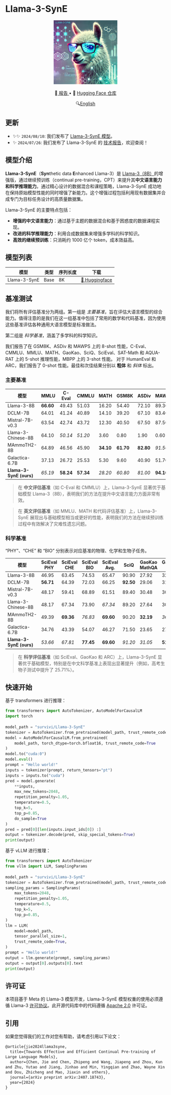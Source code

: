 # Llama-3-SynE

<div align="center">
<img src="./assets/llama-3-syne-logo.png" width="200"/>
</div>

<p align="center">
 📄<a href="https://arxiv.org/abs/2407.18743" target="_blank"> 报告 </a> • 🤗 <a href="https://huggingface.co/survivi/Llama-3-SynE" target="_blank">Hugging Face 仓库</a>
</p>

<p align="center">
 🔍<a href="README.md" target="_blank">English</a>
</p>

## 更新

- ✨✨ `2024/08/10`: 我们发布了 [Llama-3-SynE 模型](https://huggingface.co/survivi/Llama-3-SynE)。
- ✨ `2024/07/26`: 我们发布了 Llama-3-SynE 的 [技术报告](https://arxiv.org/abs/2407.18743)，欢迎查阅！

## 模型介绍

**Llama-3-SynE**（**Syn**thetic data **E**nhanced Llama-3）是 [Llama-3（8B）](https://github.com/meta-llama/llama3)的增强版，通过继续预训练（continual pre-training，CPT）来提升其**中文语言能力和科学推理能力**。通过精心设计的数据混合和课程策略，Llama-3-SynE 成功地在保持原始模型性能的同时增强了新能力。这个增强过程包括利用现有数据集并合成专门为目标任务设计的高质量数据集。

Llama-3-SynE 的主要特点包括：

- **增强的中文语言能力**：通过基于主题的数据混合和基于困惑度的数据课程实现。
- **改进的科学推理能力**：利用合成数据集来增强多学科的科学知识。
- **高效的继续预训练**：只消耗约 1000 亿个 token，成本效益高。

## 模型列表

| 模型         | 类型 | 序列长度 | 下载                                                          |
| ------------ | ---- | -------- | ------------------------------------------------------------- |
| Llama-3-SynE | Base | 8K       | [🤗 Huggingface](https://huggingface.co/survivi/Llama-3-SynE) |

## 基准测试

我们将所有评估基准分为两组。第一组是 _主要基准_，旨在评估大语言模型的综合能力。值得注意的是我们在这一组基准中包括了常用的数学和代码基准，因为使用这些基准评估各种通用大语言模型是标准做法。

第二组是 _科学基准_，涵盖了多学科的科学知识。

我们报告了在 GSM8K、ASDiv 和 MAWPS 上的 8-shot 性能，C-Eval、CMMLU、MMLU、MATH、GaoKao、SciQ、SciEval、SAT-Math 和 AQUA-RAT 上的 5-shot 推理性能，MBPP 上的 3-shot 性能。
对于 HumanEval 和 ARC，我们报告了 0-shot 性能。最佳和次佳结果分别以 **粗体** 和 _斜体_ 标出。

### 主要基准

| **模型**                | **MMLU**  | **C-Eval** | **CMMLU** | **MATH**  | **GSM8K** | **ASDiv** | **MAWPS** | **SAT-Math** | **HumanEval** | **MBPP**  |
| ----------------------- | --------- | ---------- | --------- | --------- | --------- | --------- | --------- | ------------ | ------------- | --------- |
| Llama-3-8B              | **66.60** | 49.43      | 51.03     | 16.20     | 54.40     | 72.10     | 89.30     | 38.64        | _36.59_       | **47.00** |
| DCLM-7B                 | 64.01     | 41.24      | 40.89     | 14.10     | 39.20     | 67.10     | 83.40     | _41.36_      | 21.95         | 32.60     |
| Mistral-7B-v0.3         | 63.54     | 42.74      | 43.72     | 12.30     | 40.50     | 67.50     | 87.50     | 40.45        | 25.61         | 36.00     |
| Llama-3-Chinese-8B      | 64.10     | _50.14_    | _51.20_   | 3.60      | 0.80      | 1.90      | 0.60      | 36.82        | 9.76          | 14.80     |
| MAmmoTH2-8B             | 64.89     | 46.56      | 45.90     | **34.10** | **61.70** | **82.80** | _91.50_   | _41.36_      | 17.68         | 38.80     |
| Galactica-6.7B          | 37.13     | 26.72      | 25.53     | 5.30      | 9.60      | 40.90     | 51.70     | 23.18        | 7.31          | 2.00      |
| **Llama-3-SynE (ours)** | _65.19_   | **58.24**  | **57.34** | _28.20_   | _60.80_   | _81.00_   | **94.10** | **43.64**    | **42.07**     | _45.60_   |

> 在 **中文评估基准**（如 C-Eval 和 CMMLU）上，Llama-3-SynE 显著优于基础模型 Llama-3（8B），表明我们的方法在提升中文语言能力方面非常有效。

> 在 **英文评估基准**（如 MMLU、MATH 和代码评估基准）上，Llama-3-SynE 展现出与基础模型相当或更好的性能，表明我们的方法在继续预训练过程中有效解决了灾难性遗忘问题。

### 科学基准

“PHY”、“CHE” 和 “BIO” 分别表示对应基准的物理、化学和生物子任务。

| **模型**                | **SciEval PHY** | **SciEval CHE** | **SciEval BIO** | **SciEval Avg.** | **SciQ**  | **GaoKao MathQA** | **GaoKao CHE** | **GaoKao BIO** | **ARC Easy** | **ARC Challenge** | **ARC Avg.** | **AQUA-RAT** |
| ----------------------- | --------------- | --------------- | --------------- | ---------------- | --------- | ----------------- | -------------- | -------------- | ------------ | ----------------- | ------------ | ------------ |
| Llama-3-8B              | 46.95           | 63.45           | 74.53           | 65.47            | 90.90     | 27.92             | 32.85          | 43.81          | 91.37        | 77.73             | 84.51        | _27.95_      |
| DCLM-7B                 | **56.71**       | 64.39           | 72.03           | 66.25            | **92.50** | 29.06             | 31.40          | 37.14          | 89.52        | 76.37             | 82.94        | 20.08        |
| Mistral-7B-v0.3         | 48.17           | 59.41           | 68.89           | 61.51            | 89.40     | 30.48             | 30.92          | 41.43          | 87.33        | 74.74             | 81.04        | 23.23        |
| Llama-3-Chinese-8B      | 48.17           | 67.34           | 73.90           | _67.34_          | 89.20     | 27.64             | 30.43          | 38.57          | 88.22        | 70.48             | 79.35        | 27.56        |
| MAmmoTH2-8B             | 49.39           | **69.36**       | _76.83_         | **69.60**        | 90.20     | **32.19**         | _36.23_        | _49.05_        | **92.85**    | **84.30**         | **88.57**    | 27.17        |
| Galactica-6.7B          | 34.76           | 43.39           | 54.07           | 46.27            | 71.50     | 23.65             | 27.05          | 24.76          | 65.91        | 46.76             | 56.33        | 20.87        |
| **Llama-3-SynE (ours)** | _53.66_         | _67.81_         | **77.45**       | **69.60**        | _91.20_   | _31.05_           | **51.21**      | **69.52**      | _91.58_      | _80.97_           | _86.28_      | **28.74**    |

> 在 **科学评估基准**（如 SciEval、GaoKao 和 ARC）上，Llama-3-SynE 显著优于基础模型，特别是在中文科学基准上表现出显著提升（例如，高考生物子测试中提升了 25.71%）。

## 快速开始

基于 transformers 进行推理：

```python
from transformers import AutoTokenizer, AutoModelForCausalLM
import torch

model_path = "survivi/Llama-3-SynE"
tokenizer = AutoTokenizer.from_pretrained(model_path, trust_remote_code=True)
model = AutoModelForCausalLM.from_pretrained(
    model_path, torch_dtype=torch.bfloat16, trust_remote_code=True
)
model.to("cuda:0")
model.eval()
prompt = "Hello world!"
inputs = tokenizer(prompt, return_tensors="pt")
inputs = inputs.to("cuda")
pred = model.generate(
    **inputs,
    max_new_tokens=2048,
    repetition_penalty=1.05,
    temperature=0.5,
    top_k=5,
    top_p=0.85,
    do_sample=True
)
pred = pred[0][len(inputs.input_ids[0]) :]
output = tokenizer.decode(pred, skip_special_tokens=True)
print(output)
```

基于 vLLM 进行推理：

```python
from transformers import AutoTokenizer
from vllm import LLM, SamplingParams

model_path = "survivi/Llama-3-SynE"
tokenizer = AutoTokenizer.from_pretrained(model_path, trust_remote_code=True)
sampling_params = SamplingParams(
    max_tokens=2048,
    repetition_penalty=1.05,
    temperature=0.5,
    top_k=5,
    top_p=0.85,
)
llm = LLM(
    model=model_path,
    tensor_parallel_size=1,
    trust_remote_code=True,
)
prompt = "Hello world!"
output = llm.generate(prompt, sampling_params)
output = output[0].outputs[0].text
print(output)
```

## 许可证

本项目基于 Meta 的 Llama-3 模型开发，Llama-3-SynE 模型权重的使用必须遵循 Llama-3 [许可协议](https://github.com/meta-llama/llama3/blob/main/LICENSE)。此开源代码库中的代码遵循 [Apache 2.0](LICENSE) 许可证。

## 引用

如果您觉得我们的工作对您有帮助，请考虑引用以下论文：

```
@article{jie2024llama3syne,
  title={Towards Effective and Efficient Continual Pre-training of Large Language Models},
  author={Chen, Jie and Chen, Zhipeng and Wang, Jiapeng and Zhou, Kun and Zhu, Yutao and Jiang, Jinhao and Min, Yingqian and Zhao, Wayne Xin and Dou, Zhicheng and Mao, Jiaxin and others},
  journal={arXiv preprint arXiv:2407.18743},
  year={2024}
}
```
